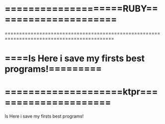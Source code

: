 # ====================RUBY=====================
============================================================================================
# ====Is Here i save my firsts best programs!=========
#
# ====================ktpr=====================


Is Here i save my firsts best programs!